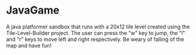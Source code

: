 # JavaGame
A java platformer sandbox that runs with a 20x12 tile level created using the Tile-Level-Builder project. The user can press the "w" key to jump, the "l" and 
"r" keys to move left and right respectively. Be weary of falling of the map and have fun!
